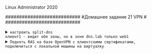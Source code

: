 Linux Administrator 2020

###########################
#Домашнее задание 21 VPN  #
###########################
         
         

<details>
<summary><code>настроить split-dns
клиент1 - видит обе зоны, но в зоне dns.lab только web1</code></summary>

</code></summary>

```


```
</details>


<details>
<summary><code>Поднять RAS на базе OpenVPN с клиентскими сертификатами, подключиться с локальной машины на виртуалку</code></summary>

Примечание:


Виртуалка openvpn-server будет вм на вагранте с ip: 192.168.10.30 (openvpnsrv)

Клиентом будет выступать моя жезека на CentOS7 с ip: 192.168.1.2 (node01)

OpenVPN сервер поднимается с помощью ансибла он установит необходимый софт и сгенерирует серверные и клиентские сертификаты.

Описание таска

```


```

Описание "server.conf" который будет находится на <code>/etc/openvpn/server/server.conf</code>

```
port 1194
proto tcp
dev tun
ca /etc/openvpn/server/3.0.7/pki/ca.crt
cert /etc/openvpn/server/3.0.7/pki/issued/server.crt
key /etc/openvpn/server/3.0.7/pki/private/server.key
dh /etc/openvpn/server/3.0.7/pki/dh.pem
server 10.10.10.0 255.255.255.0
route 10.10.11.0 255.255.255.0
ifconfig-pool-persist ipp.txt
client-to-client
client-config-dir /etc/openvpn/ccd
keepalive 10 120
comp-lzo
persist-key
persist-tun
status /var/log/openvpn-status.log
log /var/log/openvpn.log
verb 3


```
Важный момент, что бы клиент получил персональный, я в  /etc/openvpn/ccd создал файл "client"

файл с названием "client" должен быть аналогичен с названием клиентского сертификата, в данном случаем, он называется тоже "client"

```
ifconfig-push 10.10.11.8 255.255.255.0

```
Клиенту должно быть выдан ip из данного файла "10.10.11.8

Стартуем наш демон openvpn-server <code>systemctl start openvpn-server@server</code>


```
[root@openvpnsrv ccd]# systemctl status openvpn-server@server
● openvpn-server@server.service - OpenVPN service for server
   Loaded: loaded (/usr/lib/systemd/system/openvpn-server@.service; enabled; vendor preset: disabled)
   Active: active (running) since Thu 2020-09-17 07:31:14 UTC; 18min ago
     Docs: man:openvpn(8)
           https://community.openvpn.net/openvpn/wiki/Openvpn24ManPage
           https://community.openvpn.net/openvpn/wiki/HOWTO
 Main PID: 698 (openvpn)
   Status: "Initialization Sequence Completed"
   CGroup: /system.slice/system-openvpn\x2dserver.slice/openvpn-server@server.service
           └─698 /usr/sbin/openvpn --status /run/openvpn-server/status-server.log --status-version 2 --suppress-timestamps --config server.conf

Sep 17 07:31:12 openvpnsrv systemd[1]: Starting OpenVPN service for server...
Sep 17 07:31:14 openvpnsrv systemd[1]: Started OpenVPN service for server.
[root@openvpnsrv ccd]# 

```

Проверяем порт 1194

```
[root@openvpnsrv ccd]# netstat -ntlpa
Active Internet connections (servers and established)
Proto Recv-Q Send-Q Local Address           Foreign Address         State       PID/Program name    
tcp        0      0 0.0.0.0:1194            0.0.0.0:*               LISTEN      698/openvpn         
tcp        0      0 0.0.0.0:111             0.0.0.0:*               LISTEN      355/rpcbind         
tcp        0      0 0.0.0.0:22              0.0.0.0:*               LISTEN      693/sshd            
tcp        0      0 127.0.0.1:25            0.0.0.0:*               LISTEN      944/master          
tcp        0      0 10.0.2.15:22            10.0.2.2:41038          ESTABLISHED 2922/sshd: vagrant  
tcp6       0      0 :::111                  :::*                    LISTEN      355/rpcbind         
tcp6       0      0 :::22                   :::*                    LISTEN      693/sshd            
tcp6       0      0 ::1:25                  :::*                    LISTEN      944/master          
[root@openvpnsrv ccd]# 


```
Проверяем поднялся ли виртуальный интерфейс tun0

```

[root@openvpnsrv ccd]# ifconfig
eth0: flags=4163<UP,BROADCAST,RUNNING,MULTICAST>  mtu 1500
        inet 10.0.2.15  netmask 255.255.255.0  broadcast 10.0.2.255
        inet6 fe80::5054:ff:fe4d:77d3  prefixlen 64  scopeid 0x20<link>
        ether 52:54:00:4d:77:d3  txqueuelen 1000  (Ethernet)
        RX packets 1553  bytes 162256 (158.4 KiB)
        RX errors 0  dropped 0  overruns 0  frame 0
        TX packets 1176  bytes 172296 (168.2 KiB)
        TX errors 0  dropped 0 overruns 0  carrier 0  collisions 0

eth1: flags=4163<UP,BROADCAST,RUNNING,MULTICAST>  mtu 1500
        inet 192.168.10.30  netmask 255.255.255.0  broadcast 192.168.10.255
        inet6 fe80::a00:27ff:fe76:fe60  prefixlen 64  scopeid 0x20<link>
        ether 08:00:27:76:fe:60  txqueuelen 1000  (Ethernet)
        RX packets 0  bytes 0 (0.0 B)
        RX errors 0  dropped 0  overruns 0  frame 0
        TX packets 19  bytes 1462 (1.4 KiB)
        TX errors 0  dropped 0 overruns 0  carrier 0  collisions 0

lo: flags=73<UP,LOOPBACK,RUNNING>  mtu 65536
        inet 127.0.0.1  netmask 255.0.0.0
        inet6 ::1  prefixlen 128  scopeid 0x10<host>
        loop  txqueuelen 1000  (Local Loopback)
        RX packets 0  bytes 0 (0.0 B)
        RX errors 0  dropped 0  overruns 0  frame 0
        TX packets 0  bytes 0 (0.0 B)
        TX errors 0  dropped 0 overruns 0  carrier 0  collisions 0

tun0: flags=4305<UP,POINTOPOINT,RUNNING,NOARP,MULTICAST>  mtu 1500
        inet 10.10.10.1  netmask 255.255.255.255  destination 10.10.10.2
        inet6 fe80::67a9:5651:fb61:cdf7  prefixlen 64  scopeid 0x20<link>
        unspec 00-00-00-00-00-00-00-00-00-00-00-00-00-00-00-00  txqueuelen 100  (UNSPEC)
        RX packets 0  bytes 0 (0.0 B)
        RX errors 0  dropped 0  overruns 0  frame 0
        TX packets 3  bytes 144 (144.0 B)
        TX errors 0  dropped 0 overruns 0  carrier 0  collisions 0

[root@openvpnsrv ccd]# 

```

и роуты

```
[root@openvpnsrv ccd]# ip ro
default via 10.0.2.2 dev eth0 proto dhcp metric 100 
10.0.2.0/24 dev eth0 proto kernel scope link src 10.0.2.15 metric 100 
10.10.10.0/24 via 10.10.10.2 dev tun0 
10.10.10.2 dev tun0 proto kernel scope link src 10.10.10.1 
10.10.11.0/24 via 10.10.10.2 dev tun0 
192.168.10.0/24 dev eth1 proto kernel scope link src 192.168.10.30 metric 101 
[root@openvpnsrv ccd]# 



```
Далее на клиент (node01 - 192.168.1.2) я установил софт openvpn после чего перенес клиентские сертификаты

- ca.cr
- client.crt
- client.key
в каталог </code>/etc/openvpn/client</code>

и там же создал файл "client.conf"

```
dev tun
proto tcp
remote 192.168.10.30 1194
client
resolv-retry infinite
ca ./ca.crt
cert ./client.crt
key ./client.key
persist-key
persist-tun
comp-lzo
verb 3
status /var/log/openvpn-status.log
log /var/log/openvpn.log


```
Запускаем нашего демона <code>systemctl start openvpn-client@client</code>

```
[root@node01 client]# systemctl start openvpn-client@client
[root@node01 client]# systemctl status openvpn-client@client
● openvpn-client@client.service - OpenVPN tunnel for client
   Loaded: loaded (/usr/lib/systemd/system/openvpn-client@.service; disabled; vendor preset: disabled)
   Active: active (running) since Чт 2020-09-17 10:59:26 MSK; 2s ago
     Docs: man:openvpn(8)
           https://community.openvpn.net/openvpn/wiki/Openvpn24ManPage
           https://community.openvpn.net/openvpn/wiki/HOWTO
 Main PID: 5574 (openvpn)
   Status: "Pre-connection initialization successful"
   CGroup: /system.slice/system-openvpn\x2dclient.slice/openvpn-client@client.service
           └─5574 /usr/sbin/openvpn --suppress-timestamps --nobind --config client.conf

сен 17 10:59:26 node01 systemd[1]: Starting OpenVPN tunnel for client...
сен 17 10:59:26 node01 systemd[1]: Started OpenVPN tunnel for client.
[root@node01 client]# 


```
Наличие поднятия интерйеса tun

```
[root@node01 client]# ifconfig
eno1: flags=4163<UP,BROADCAST,RUNNING,MULTICAST>  mtu 1500
        inet 192.168.1.2  netmask 255.255.255.0  broadcast 192.168.1.255
        inet6 fe80::2665:9360:4b44:2617  prefixlen 64  scopeid 0x20<link>
        ether 6c:4b:90:0a:29:3c  txqueuelen 1000  (Ethernet)
        RX packets 13801  bytes 2163382 (2.0 MiB)
        RX errors 0  dropped 0  overruns 0  frame 0
        TX packets 7842  bytes 1925610 (1.8 MiB)
        TX errors 0  dropped 0 overruns 0  carrier 0  collisions 0

lo: flags=73<UP,LOOPBACK,RUNNING>  mtu 65536
        inet 127.0.0.1  netmask 255.0.0.0
        inet6 ::1  prefixlen 128  scopeid 0x10<host>
        loop  txqueuelen 1000  (Local Loopback)
        RX packets 2357  bytes 296994 (290.0 KiB)
        RX errors 0  dropped 0  overruns 0  frame 0
        TX packets 2357  bytes 296994 (290.0 KiB)
        TX errors 0  dropped 0 overruns 0  carrier 0  collisions 0

tun0: flags=4305<UP,POINTOPOINT,RUNNING,NOARP,MULTICAST>  mtu 1500
        inet 10.10.11.8  netmask 255.255.255.255  destination 255.255.255.0
        inet6 fe80::8c89:db8b:fd0:fa7e  prefixlen 64  scopeid 0x20<link>
        unspec 00-00-00-00-00-00-00-00-00-00-00-00-00-00-00-00  txqueuelen 100  (UNSPEC)
        RX packets 0  bytes 0 (0.0 B)
        RX errors 0  dropped 0  overruns 0  frame 0
        TX packets 3  bytes 144 (144.0 B)
        TX errors 0  dropped 0 overruns 0  carrier 0  collisions 0

vboxnet6: flags=4163<UP,BROADCAST,RUNNING,MULTICAST>  mtu 1500
        inet 192.168.10.1  netmask 255.255.255.0  broadcast 192.168.10.255
        inet6 fe80::800:27ff:fe00:6  prefixlen 64  scopeid 0x20<link>
        ether 0a:00:27:00:00:06  txqueuelen 1000  (Ethernet)
        RX packets 0  bytes 0 (0.0 B)
        RX errors 0  dropped 0  overruns 0  frame 0
        TX packets 28  bytes 2160 (2.1 KiB)
        TX errors 0  dropped 0 overruns 0  carrier 0  collisions 0

wlp2s0: flags=4099<UP,BROADCAST,MULTICAST>  mtu 1500
        ether 06:42:4d:f5:90:ba  txqueuelen 1000  (Ethernet)
        RX packets 0  bytes 0 (0.0 B)
        RX errors 0  dropped 0  overruns 0  frame 0
        TX packets 0  bytes 0 (0.0 B)
        TX errors 0  dropped 0 overruns 0  carrier 0  collisions 0

[root@node01 client]# 



```
Видим что поучили на "10.10.11.8"

ну и роуты 

```
root@node01 client]# ip ro
default via 192.168.1.1 dev eno1 proto dhcp metric 100 
10.10.10.1 via 255.255.255.0 dev tun0 
192.168.1.0/24 dev eno1 proto kernel scope link src 192.168.1.2 metric 100 
192.168.10.0/24 dev vboxnet6 proto kernel scope link src 192.168.10.1 
255.255.255.0 dev tun0 proto kernel scope link src 10.10.11.8 
[root@node01 client]# 



```


</details>

